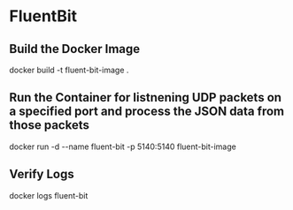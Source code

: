 # FluentBit

## Build the Docker Image
docker build -t fluent-bit-image .

## Run the Container for listnening UDP packets on a specified port and process the JSON data from those packets
docker run -d --name fluent-bit -p 5140:5140 fluent-bit-image

## Verify Logs
docker logs fluent-bit
